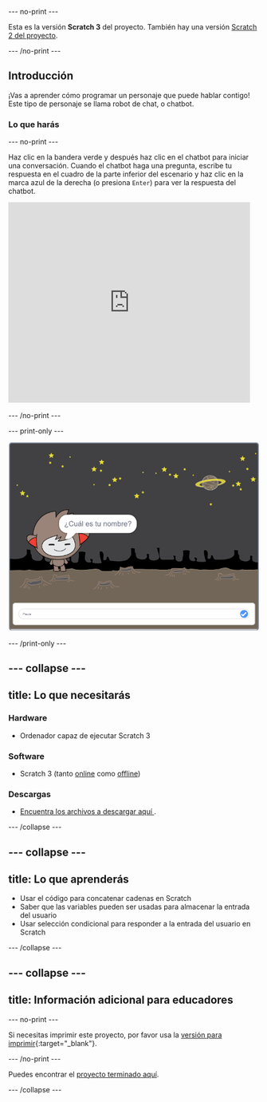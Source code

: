 --- no-print ---

Esta es la versión **Scratch 3** del proyecto. También hay una versión [Scratch 2 del proyecto](https://projects.raspberrypi.org/es-ES/projects/chatbot-scratch2).

--- /no-print ---

## Introducción

¡Vas a aprender cómo programar un personaje que puede hablar contigo! Este tipo de personaje se llama robot de chat, o chatbot.

### Lo que harás

--- no-print ---

Haz clic en la bandera verde y después haz clic en el chatbot para iniciar una conversación. Cuando el chatbot haga una pregunta, escribe tu respuesta en el cuadro de la parte inferior del escenario y haz clic en la marca azul de la derecha (o presiona `Enter`) para ver la respuesta del chatbot.

<div class="scratch-preview">
  <iframe allowtransparency="true" width="485" height="402" src="https://scratch.mit.edu/projects/embed/380203549/?autostart=false" 
  frameborder="0" scrolling="no"></iframe>
</div>

--- /no-print ---

--- print-only ---

![proyecto completo](images/chatbot-preview.png)

--- /print-only ---

--- collapse ---
---
title: Lo que necesitarás
---

### Hardware

- Ordenador capaz de ejecutar Scratch 3

### Software

- Scratch 3 (tanto [online](https://rpf.io/scratchon) como [offline](https://rpf.io/scratchoff))

### Descargas

- [ Encuentra los archivos a descargar aquí ](http://rpf.io/p/es-ES/chatbot-go).

--- /collapse ---

--- collapse ---
---
title: Lo que aprenderás
---

- Usar el código para concatenar cadenas en Scratch
- Saber que las variables pueden ser usadas para almacenar la entrada del usuario
- Usar selección condicional para responder a la entrada del usuario en Scratch

--- /collapse ---

--- collapse ---
---
title: Información adicional para educadores
---

--- no-print ---

Si necesitas imprimir este proyecto, por favor usa la [versión para imprimir](https://projects.raspberrypi.org/es-ES/projects/chatbot/print){:target="_blank"}.

--- /no-print ---

Puedes encontrar el [proyecto terminado aquí](http://rpf.io/p/es-ES/chatbot-get).

--- /collapse ---
